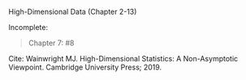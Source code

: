 High-Dimensional Data (Chapter 2-13)

Incomplete:

>Chapter 7: #8

Cite: Wainwright MJ. High-Dimensional Statistics: A Non-Asymptotic Viewpoint. Cambridge University Press; 2019.
